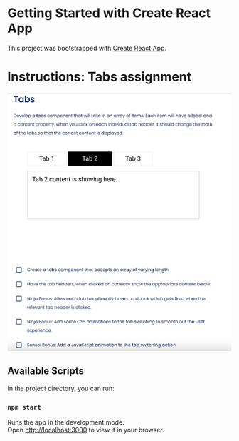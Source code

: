 # Getting Started with Create React App

This project was bootstrapped with [Create React App](https://github.com/facebook/create-react-app).

# Instructions: Tabs assignment

![alt text](https://github.com/akarelia20/React_assignments/blob/main/tabs/Screen%20Shot%202022-05-24%20at%2011.34.50%20PM.png)

## Available Scripts

In the project directory, you can run:

### `npm start`

Runs the app in the development mode.\
Open [http://localhost:3000](http://localhost:3000) to view it in your browser.
